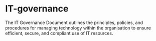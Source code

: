 # IT-governance
The IT Governance Document outlines the principles, policies, and procedures for managing technology within the organisation to ensure efficient, secure, and compliant use of IT resources.
